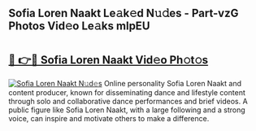 ## Sofia Loren Naakt Le𝚊k𝚎d N𝚞𝚍es - Part-vzG Photos Vid𝚎o Le𝚊ks mlpEU

# <h2><a href="http://fb6m02.evod.top/?m=Sofia+Loren+Naakt">🔗 👉🔴 Sofia Loren Naakt Vid𝚎o Ph𝚘t𝚘s</a></h2>

[![Sofia Loren Naakt N𝚞d𝚎s](https://i.imgur.com/8V9OHl7.gif)](http://fb6m02.evod.top/?m=Sofia+Loren+Naakt)
Online personality Sofia Loren Naakt and content producer, known for disseminating dance and lifestyle content through solo and collaborative dance performances and brief videos. A public figure like Sofia Loren Naakt, with a large following and a strong voice, can inspire and motivate others to make a difference. 
